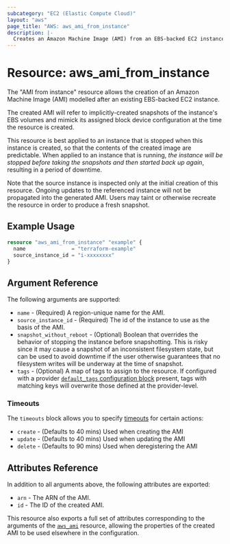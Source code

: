 ```yaml
---
subcategory: "EC2 (Elastic Compute Cloud)"
layout: "aws"
page_title: "AWS: aws_ami_from_instance"
description: |-
  Creates an Amazon Machine Image (AMI) from an EBS-backed EC2 instance
---
```


# Resource: aws_ami_from_instance

The "AMI from instance" resource allows the creation of an Amazon Machine
Image (AMI) modelled after an existing EBS-backed EC2 instance.

The created AMI will refer to implicitly-created snapshots of the instance's
EBS volumes and mimick its assigned block device configuration at the time
the resource is created.

This resource is best applied to an instance that is stopped when this instance
is created, so that the contents of the created image are predictable. When
applied to an instance that is running, *the instance will be stopped before taking
the snapshots and then started back up again*, resulting in a period of
downtime.

Note that the source instance is inspected only at the initial creation of this
resource. Ongoing updates to the referenced instance will not be propagated into
the generated AMI. Users may taint or otherwise recreate the resource in order
to produce a fresh snapshot.

## Example Usage

```terraform
resource "aws_ami_from_instance" "example" {
  name               = "terraform-example"
  source_instance_id = "i-xxxxxxxx"
}
```

## Argument Reference

The following arguments are supported:

* `name` - (Required) A region-unique name for the AMI.
* `source_instance_id` - (Required) The id of the instance to use as the basis of the AMI.
* `snapshot_without_reboot` - (Optional) Boolean that overrides the behavior of stopping
  the instance before snapshotting. This is risky since it may cause a snapshot of an
  inconsistent filesystem state, but can be used to avoid downtime if the user otherwise
  guarantees that no filesystem writes will be underway at the time of snapshot.
* `tags` - (Optional) A map of tags to assign to the resource. If configured with a provider [`default_tags` configuration block](https://registry.terraform.io/providers/hashicorp/aws/latest/docs#default_tags-configuration-block) present, tags with matching keys will overwrite those defined at the provider-level.

### Timeouts

The `timeouts` block allows you to specify [timeouts](https://www.terraform.io/docs/configuration/blocks/resources/syntax.html#operation-timeouts) for certain actions:

* `create` - (Defaults to 40 mins) Used when creating the AMI
* `update` - (Defaults to 40 mins) Used when updating the AMI
* `delete` - (Defaults to 90 mins) Used when deregistering the AMI

## Attributes Reference

In addition to all arguments above, the following attributes are exported:

* `arn` - The ARN of the AMI.
* `id` - The ID of the created AMI.

This resource also exports a full set of attributes corresponding to the arguments of the
[`aws_ami`](/docs/providers/aws/r/ami.html) resource, allowing the properties of the created AMI to be used elsewhere in the
configuration.
